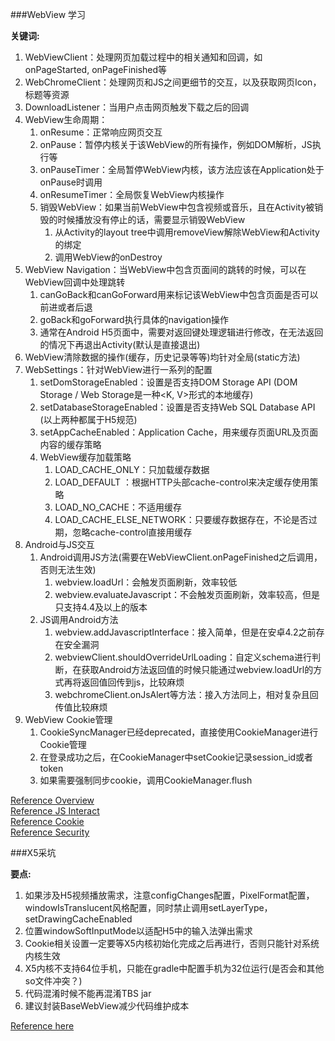 ###WebView 学习

**关键词:**

1. WebViewClient：处理网页加载过程中的相关通知和回调，如onPageStarted, onPageFinished等
2. WebChromeClient：处理网页和JS之间更细节的交互，以及获取网页Icon，标题等资源
3. DownloadListener：当用户点击网页触发下载之后的回调
4. WebView生命周期：
    1. onResume：正常响应网页交互
    2. onPause：暂停内核关于该WebView的所有操作，例如DOM解析，JS执行等
    3. onPauseTimer：全局暂停WebView内核，该方法应该在Application处于onPause时调用
    4. onResumeTimer：全局恢复WebView内核操作
    5. 销毁WebView：如果当前WebView中包含视频或音乐，且在Activity被销毁的时候播放没有停止的话，需要显示销毁WebView
        1. 从Activity的layout tree中调用removeView解除WebView和Activity的绑定
        2. 调用WebView的onDestroy
5. WebView Navigation：当WebView中包含页面间的跳转的时候，可以在WebView回调中处理跳转
    1. canGoBack和canGoForward用来标记该WebView中包含页面是否可以前进或者后退
    2. goBack和goForward执行具体的navigation操作
    3. 通常在Android H5页面中，需要对返回键处理逻辑进行修改，在无法返回的情况下再退出Activity(默认是直接退出)
6. WebView清除数据的操作(缓存，历史记录等等)均针对全局(static方法)
7. WebSettings：针对WebView进行一系列的配置
    1. setDomStorageEnabled：设置是否支持DOM Storage API (DOM Storage / Web Storage是一种<K, V>形式的本地缓存)
    2. setDatabaseStorageEnabled：设置是否支持Web SQL Database API (以上两种都属于H5规范)
    3. setAppCacheEnabled：Application Cache，用来缓存页面URL及页面内容的缓存策略
    4. WebView缓存加载策略
        1. LOAD_CACHE_ONLY：只加载缓存数据
        2. LOAD_DEFAULT ：根据HTTP头部cache-control来决定缓存使用策略
        3. LOAD_NO_CACHE：不适用缓存
        4. LOAD_CACHE_ELSE_NETWORK：只要缓存数据存在，不论是否过期，忽略cache-control直接用缓存
8. Android与JS交互
    1. Android调用JS方法(需要在WebViewClient.onPageFinished之后调用，否则无法生效)
        1. webview.loadUrl：会触发页面刷新，效率较低
        2. webview.evaluateJavascript：不会触发页面刷新，效率较高，但是只支持4.4及以上的版本
    2. JS调用Android方法
        1. webview.addJavascriptInterface：接入简单，但是在安卓4.2之前存在安全漏洞
        2. webviewClient.shouldOverrideUrlLoading：自定义schema进行判断，在获取Android方法返回值的时候只能通过webview.loadUrl的方式再将返回值回传到js，比较麻烦
        3. webchromeClient.onJsAlert等方法：接入方法同上，相对复杂且回传值比较麻烦
9. WebView Cookie管理
    1. CookieSyncManager已经deprecated，直接使用CookieManager进行Cookie管理
    2. 在登录成功之后，在CookieManager中setCookie记录session_id或者token
    3. 如果需要强制同步cookie，调用CookieManager.flush

[Reference Overview](https://www.jianshu.com/p/3c94ae673e2a)  
[Reference JS Interact](https://www.jianshu.com/p/345f4d8a5cfa)  
[Reference Cookie](https://www.jianshu.com/p/c9a9c4e1756d)  
[Reference Security](https://www.jianshu.com/p/3a345d27cd42)


###X5采坑

**要点:**

1. 如果涉及H5视频播放需求，注意configChanges配置，PixelFormat配置，windowIsTranslucent风格配置，同时禁止调用setLayerType， setDrawingCacheEnabled
2. 位置windowSoftInputMode以适配H5中的输入法弹出需求
3. Cookie相关设置一定要等X5内核初始化完成之后再进行，否则只能针对系统内核生效
4. X5内核不支持64位手机，只能在gradle中配置手机为32位运行(是否会和其他so文件冲突？)
5. 代码混淆时候不能再混淆TBS jar
6. 建议封装BaseWebView减少代码维护成本

[Reference here](https://blog.csdn.net/niubitianping/article/details/70919385)
